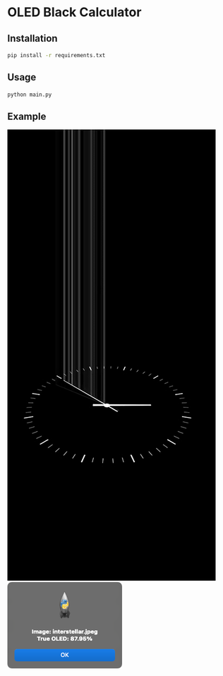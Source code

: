 # OLED Black Calculator

## Installation

```bash
pip install -r requirements.txt
```

## Usage

```bash
python main.py
```

## Example

![Interstellar](interstellar.jpeg)
![True Black Percent](true-black-percent.png)